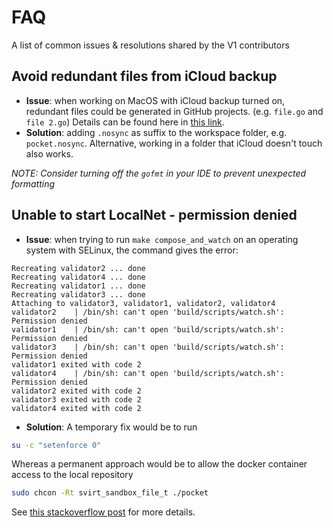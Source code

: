 # FAQ

A list of common issues & resolutions shared by the V1 contributors

## Avoid redundant files from iCloud backup

- **Issue**: when working on MacOS with iCloud backup turned on, redundant files could be generated in GitHub projects. (e.g. `file.go` and `file 2.go`) Details can be found here in [this link](https://stackoverflow.com/a/62387243).
- **Solution**: adding `.nosync` as suffix to the workspace folder, e.g. `pocket.nosync`. Alternative, working in a folder that iCloud doesn't touch also works.

_NOTE: Consider turning off the `gofmt` in your IDE to prevent unexpected formatting_

## Unable to start LocalNet - permission denied

- **Issue**: when trying to run `make compose_and_watch` on an operating system with SELinux, the command gives the error:

```
Recreating validator2 ... done
Recreating validator4 ... done
Recreating validator1 ... done
Recreating validator3 ... done
Attaching to validator3, validator1, validator2, validator4
validator2    | /bin/sh: can't open 'build/scripts/watch.sh': Permission denied
validator1    | /bin/sh: can't open 'build/scripts/watch.sh': Permission denied
validator3    | /bin/sh: can't open 'build/scripts/watch.sh': Permission denied
validator1 exited with code 2
validator4    | /bin/sh: can't open 'build/scripts/watch.sh': Permission denied
validator2 exited with code 2
validator3 exited with code 2
validator4 exited with code 2
```

- **Solution**: A temporary fix would be to run

```bash
su -c "setenforce 0"
```

Whereas a permanent approach would be to allow the docker container access to the local repository

```bash
sudo chcon -Rt svirt_sandbox_file_t ./pocket
```

See [this stackoverflow post](https://stackoverflow.com/questions/24288616/permission-denied-on-accessing-host-directory-in-docker) for more details.

<!-- GITHUB_WIKI: guides/development/FAQ -->
